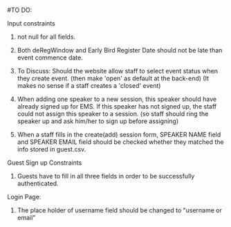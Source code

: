 #TO DO:

Input constraints

1. not null for all fields.

2. Both deRegWindow and Early Bird Register Date should not be late than event commence date.

3. To Discuss: Should the website allow staff to select event status when they create event. (then make 'open' as default at the back-end)
  (It makes no sense if a staff creates a 'closed' event)

4. When adding one speaker to a new session, this speaker should have already signed up for EMS. 
  If this speaker has not signed up, the staff could not assign this speaker to a session.
  (so staff should ring the speaker up and ask him/her to sign up before assigning)

5. When a staff fills in the create(add) session form, SPEAKER NAME field and SPEAKER EMAIL field should be checked whether they matched the info stored in guest.csv. 

Guest Sign up Constraints

1. Guests have to fill in all three fields in order to be successfully authenticated.

Login Page:

1. The place holder of username field should be changed to "username or email"
